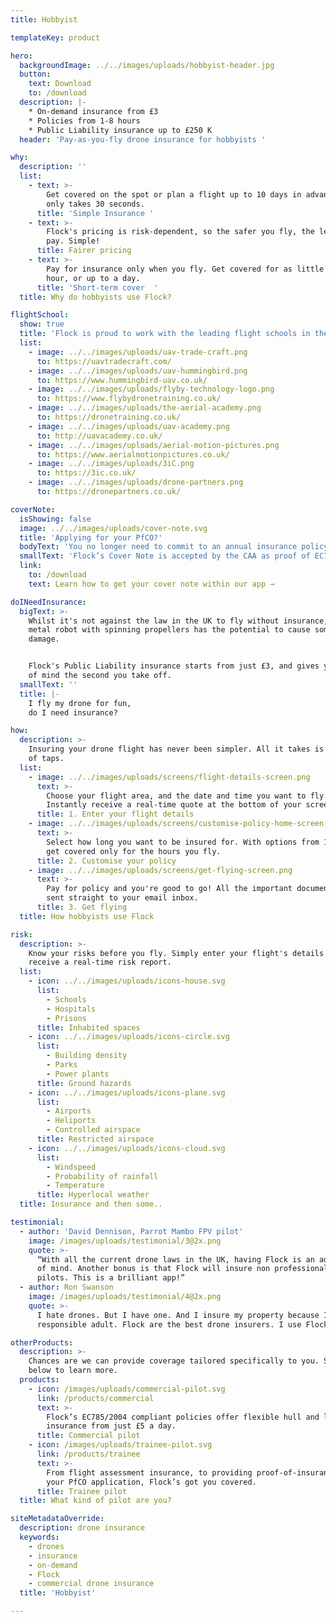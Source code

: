```yaml
---
title: Hobbyist

templateKey: product

hero:
  backgroundImage: ../../images/uploads/hobbyist-header.jpg
  button:
    text: Download
    to: /download
  description: |-
    * On-demand insurance from £3
    * Policies from 1-8 hours 
    * Public Liability insurance up to £250 K
  header: 'Pay-as-you-fly drone insurance for hobbyists '

why:
  description: ''
  list:
    - text: >-
        Get covered on the spot or plan a flight up to 10 days in advance. It
        only takes 30 seconds.
      title: 'Simple Insurance '
    - text: >-
        Flock's pricing is risk-dependent, so the safer you fly, the less you
        pay. Simple!
      title: Fairer pricing
    - text: >-
        Pay for insurance only when you fly. Get covered for as little as one
        hour, or up to a day.
      title: 'Short-term cover  '
  title: Why do hobbyists use Flock?

flightSchool:
  show: true
  title: 'Flock is proud to work with the leading flight schools in the UK'
  list:
    - image: ../../images/uploads/uav-trade-craft.png
      to: https://uavtradecraft.com/
    - image: ../../images/uploads/uav-hummingbird.png
      to: https://www.hummingbird-uav.co.uk/
    - image: ../../images/uploads/flyby-technology-logo.png
      to: https://www.flybydronetraining.co.uk/  
    - image: ../../images/uploads/the-aerial-academy.png
      to: https://dronetraining.co.uk/
    - image: ../../images/uploads/uav-academy.png
      to: http://uavacademy.co.uk/
    - image: ../../images/uploads/aerial-motion-pictures.png
      to: https://www.aerialmotionpictures.co.uk/
    - image: ../../images/uploads/3iC.png
      to: https://3ic.co.uk/
    - image: ../../images/uploads/drone-partners.png
      to: https://dronepartners.co.uk/

coverNote:
  isShowing: false
  image: ../../images/uploads/cover-note.svg
  title: 'Applying for your PfCO?'
  bodyText: 'You no longer need to commit to an annual insurance policy in order to get your proof of insurance for your PfCO renewal.'
  smallText: 'Flock’s Cover Note is accepted by the CAA as proof of EC785/2004 compliant insurance, and you can get yours instantly without having to pay a penny.'
  link:
    to: /download
    text: Learn how to get your cover note within our app →

doINeedInsurance:
  bigText: >-
    Whilst it's not against the law in the UK to fly without insurance, a flying
    metal robot with spinning propellers has the potential to cause some serious
    damage. 


    Flock's Public Liability insurance starts from just £3, and gives you peace
    of mind the second you take off.
  smallText: ''
  title: |-
    I fly my drone for fun,
    do I need insurance?

how:
  description: >-
    Insuring your drone flight has never been simpler. All it takes is a matter
    of taps.
  list:
    - image: ../../images/uploads/screens/flight-details-screen.png
      text: >-
        Choose your flight area, and the date and time you want to fly.
        Instantly receive a real-time quote at the bottom of your screen.
      title: 1. Enter your flight details
    - image: ../../images/uploads/screens/customise-policy-home-screen.png
      text: >-
        Select how long you want to be insured for. With options from 1-8 hours,
        get covered only for the hours you fly.
      title: 2. Customise your policy
    - image: ../../images/uploads/screens/get-flying-screen.png
      text: >-
        Pay for policy and you're good to go! All the important documentation is
        sent straight to your email inbox.
      title: 3. Get flying
  title: How hobbyists use Flock

risk:
  description: >-
    Know your risks before you fly. Simply enter your flight's details and
    receive a real-time risk report.
  list:
    - icon: ../../images/uploads/icons-house.svg
      list:
        - Schools
        - Hospitals
        - Prisons
      title: Inhabited spaces
    - icon: ../../images/uploads/icons-circle.svg
      list:
        - Building density
        - Parks
        - Power plants
      title: Ground hazards
    - icon: ../../images/uploads/icons-plane.svg
      list:
        - Airports
        - Heliports
        - Controlled airspace
      title: Restricted airspace
    - icon: ../../images/uploads/icons-cloud.svg
      list:
        - Windspeed
        - Probability of rainfall
        - Temperature
      title: Hyperlocal weather
  title: Insurance and then some..

testimonial:
  - author: 'David Dennison, Parrot Mambo FPV pilot'
    image: /images/uploads/testimonial/3@2x.png
    quote: >-
      “With all the current drone laws in the UK, having Flock is an added peace
      of mind. Another bonus is that Flock will insure non professional drone
      pilots. This is a brilliant app!”
  - author: Ron Swanson
    image: /images/uploads/testimonial/4@2x.png
    quote: >-
      I hate drones. But I have one. And I insure my property because I'm a
      responsible adult. Flock are the best drone insurers. I use Flock.

otherProducts:
  description: >-
    Chances are we can provide coverage tailored specifically to you. Select
    below to learn more.
  products:
    - icon: /images/uploads/commercial-pilot.svg
      link: /products/commercial
      text: >-
        Flock’s EC785/2004 compliant policies offer flexible hull and liability
        insurance from just £5 a day.
      title: Commercial pilot
    - icon: /images/uploads/trainee-pilot.svg
      link: /products/trainee
      text: >-
        From flight assessment insurance, to providing proof-of-insurance in
        your PfCO application, Flock’s got you covered.
      title: Trainee pilot
  title: What kind of pilot are you?

siteMetadataOverride:
  description: drone insurance
  keywords:
    - drones
    - insurance
    - on-demand
    - Flock
    - commercial drone insurance
  title: 'Hobbyist'

---
```


